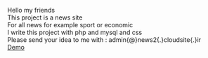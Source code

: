 Hello my friends
</br>
This project is a news site
</br>
For all news for example sport or economic
</br>
I write this project with php and mysql and css 
</br>
Please send your idea to me with : admin{@}news2{.}cloudsite{.}ir
</br>
<a href="http://news2.cloudsite.ir/Project/index.php">Demo</a>
</br>
